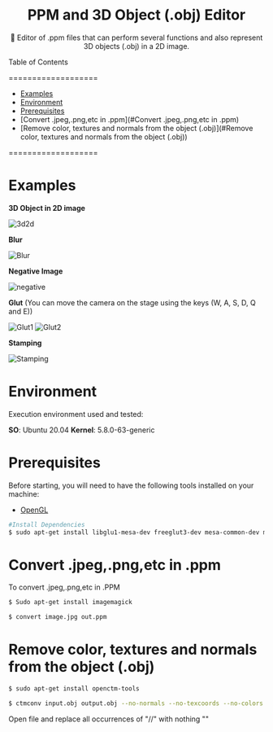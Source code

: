 <h1 align="center">PPM and 3D Object (.obj) Editor</h1>

<p align="center"> 🚀 Editor of .ppm files that can perform several functions and also represent 3D objects (.obj) in a 2D image. </p>


Table of Contents

===================

<!--ts-->
* [Examples](#Examples)
* [Environment](#Environment)
* [Prerequisites](#Prerequisites)
* [Convert .jpeg,.png,etc in .ppm](#Convert .jpeg,.png,etc in .ppm)
* [Remove color, textures and normals from the object (.obj)](#Remove color, textures and normals from the object (.obj))


<!--te-->

===================


# Examples

__3D Object in 2D image__

<img src="/img/README/3d2d.jpg" alt="3d2d"/>

__Blur__

<img src="/img/README/blur.jpg" alt="Blur"/>

__Negative Image__

<img src="/img/README/negative.jpg" alt="negative"/>

__Glut__ (You can move the camera on the stage using the keys (W, A, S, D, Q and E))

<img src="/img/README/glut.jpg" alt="Glut1"/>

<img src="/img/README/glut2.jpg" alt="Glut2"/>

__Stamping__

<img src="/img/README/stamping.jpg" alt="Stamping"/>


# Environment

Execution environment used and tested:

**SO**: Ubuntu 20.04     **Kernel**: 5.8.0-63-generic




# Prerequisites

Before starting, you will need to have the following tools installed on your machine:

* [OpenGL](https://www.opengl.org/)


```bash
#Install Dependencies
$ sudo apt-get install libglu1-mesa-dev freeglut3-dev mesa-common-dev mesa-utils freeglut3 libglew-dev
```

# Convert .jpeg,.png,etc in .ppm

To convert .jpeg,.png,etc in .PPM

```bash
$ Sudo apt-get install imagemagick

$ convert image.jpg out.ppm
```

# Remove color, textures and normals from the object (.obj)

```bash
$ sudo apt-get install openctm-tools

$ ctmconv input.obj output.obj --no-normals --no-texcoords --no-colors
```

Open file and replace all occurrences of "//" with nothing ""

